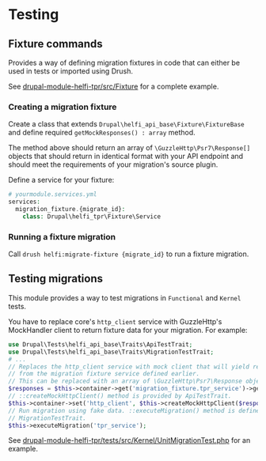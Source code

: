 # Testing

## Fixture commands

Provides a way of defining migration fixtures in code that can either be used in tests or imported using Drush.

See [drupal-module-helfi-tpr/src/Fixture](https://github.com/City-of-Helsinki/drupal-module-helfi-tpr/tree/main/src/Fixture) for a complete example.

### Creating a migration fixture

Create a class that extends `Drupal\helfi_api_base\Fixture\FixtureBase` and define required `getMockResponses() : array` method.

The method above should return an array of `\GuzzleHttp\Psr7\Response[]` objects that should return in identical format with your API endpoint and should meet the requirements of your migration's source plugin.

Define a service for your fixture:
```php
# yourmodule.services.yml
services:
  migration_fixture.{migrate_id}:
    class: Drupal\helfi_tpr\Fixture\Service
```

### Running a fixture migration

Call `drush helfi:migrate-fixture {migrate_id}` to run a fixture migration.

## Testing migrations

This module provides a way to test migrations in `Functional` and `Kernel` tests.

You have to replace core's `http_client` service with GuzzleHttp's MockHandler client to return fixture data for your migration. For example:

```php
use Drupal\Tests\helfi_api_base\Traits\ApiTestTrait;
use Drupal\Tests\helfi_api_base\Traits\MigrationTestTrait;
# ...
// Replaces the http_client service with mock client that will yield responses
// from the migration fixture service defined earlier.
// This can be replaced with an array of \GuzzleHttp\Psr7\Response objects.
$responses = $this->container->get('migration_fixture.tpr_service')->getMockResponses();
// ::createMockHttpClient() method is provided by ApiTestTrait.
$this->container->set('http_client', $this->createMockHttpClient($responses));
// Run migration using fake data. ::executeMigration() method is defined in
// MigrationTestTrait.
$this->executeMigration('tpr_service');
```

See [drupal-module-helfi-tpr/tests/src/Kernel/UnitMigrationTest.php](https://github.com/City-of-Helsinki/drupal-module-helfi-tpr/blob/main/tests/src/Kernel/UnitMigrationTest.php) for an example.
